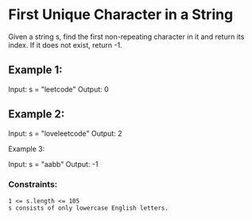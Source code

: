 # First Unique Character in a String

Given a string s, find the first non-repeating character in it and return its index. If it does not exist, return -1.

 

## Example 1:

Input: s = "leetcode"
Output: 0

## Example 2:

Input: s = "loveleetcode"
Output: 2

Example 3:

Input: s = "aabb"
Output: -1

 

### Constraints:

    1 <= s.length <= 105
    s consists of only lowercase English letters.

